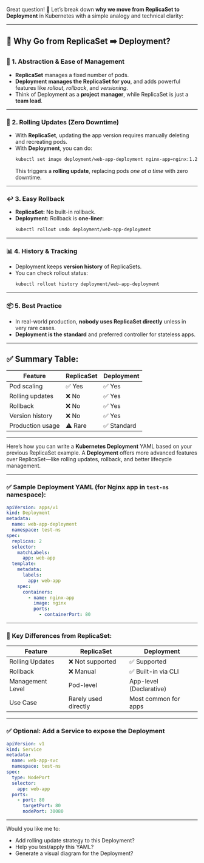 Great question! 🙌 Let’s break down **why we move from ReplicaSet to Deployment** in Kubernetes with a simple analogy and technical clarity:

---

## 🚀 Why Go from ReplicaSet ➡️ Deployment?

### 🔧 1. **Abstraction & Ease of Management**
- **ReplicaSet** manages a fixed number of pods.
- **Deployment** **manages the ReplicaSet for you**, and adds powerful features like *rollout, rollback*, and *versioning*.
- Think of Deployment as a **project manager**, while ReplicaSet is just a **team lead**.

---

### 🔁 2. **Rolling Updates (Zero Downtime)**
- With **ReplicaSet**, updating the app version requires manually deleting and recreating pods.
- With **Deployment**, you can do:
  ```bash
  kubectl set image deployment/web-app-deployment nginx-app=nginx:1.25
  ```
  This triggers a **rolling update**, replacing pods *one at a time* with zero downtime.

---

### ↩️ 3. **Easy Rollback**
- **ReplicaSet:** No built-in rollback.
- **Deployment:** Rollback is **one-liner**:
  ```bash
  kubectl rollout undo deployment/web-app-deployment
  ```

---

### 📊 4. **History & Tracking**
- Deployment keeps **version history** of ReplicaSets.
- You can check rollout status:
  ```bash
  kubectl rollout history deployment/web-app-deployment
  ```

---

### 📦 5. **Best Practice**
- In real-world production, **nobody uses ReplicaSet directly** unless in very rare cases.
- **Deployment is the standard** and preferred controller for stateless apps.

---

## ✅ Summary Table:

| Feature                   | ReplicaSet      | Deployment       |
|---------------------------|------------------|------------------|
| Pod scaling               | ✅ Yes           | ✅ Yes           |
| Rolling updates           | ❌ No            | ✅ Yes           |
| Rollback                  | ❌ No            | ✅ Yes           |
| Version history           | ❌ No            | ✅ Yes           |
| Production usage          | ⚠️ Rare          | ✅ Standard       |

---





Here’s how you can write a **Kubernetes Deployment** YAML based on your previous ReplicaSet example. A **Deployment** offers more advanced features over ReplicaSet—like rolling updates, rollback, and better lifecycle management.

---

### ✅ Sample Deployment YAML (for Nginx app in `test-ns` namespace):

```yaml
apiVersion: apps/v1
kind: Deployment
metadata:
  name: web-app-deployment
  namespace: test-ns
spec:
  replicas: 2
  selector:
    matchLabels:
      app: web-app
  template:
    metadata:
      labels:
        app: web-app
    spec:
      containers:
        - name: nginx-app
          image: nginx
          ports:
            - containerPort: 80
```

---

### 📌 Key Differences from ReplicaSet:
| Feature              | ReplicaSet            | Deployment             |
|---------------------|------------------------|-------------------------|
| Rolling Updates      | ❌ Not supported       | ✅ Supported             |
| Rollback             | ❌ Manual              | ✅ Built-in via CLI      |
| Management Level     | Pod-level             | App-level (Declarative) |
| Use Case             | Rarely used directly  | Most common for apps    |

---

### ✅ Optional: Add a Service to expose the Deployment

```yaml
apiVersion: v1
kind: Service
metadata:
  name: web-app-svc
  namespace: test-ns
spec:
  type: NodePort
  selector:
    app: web-app
  ports:
    - port: 80
      targetPort: 80
      nodePort: 30080
```

---

Would you like me to:
- Add rolling update strategy to this Deployment?
- Help you test/apply this YAML?
- Generate a visual diagram for the Deployment?

